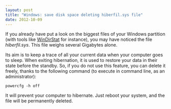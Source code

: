 ```yaml
---
layout: post
title: "Windows: save disk space deleting hiberfil.sys file"
date: 2012-10-09
---
```


If you already have put a look on the biggest files of your Windows partition (with tools like [WinDirStat](http://windirstat.info/) for instance), you may have noticed the file _hiberfil.sys_. This file weighs several Gigabytes alone.

Its aim is to keep a trace of all your current data when your computer goes to sleep. When exiting hibernation, it is used to restore your data in their state before the standby. So, if you do not use this feature, you can delete it freely, thanks to the following command (to execute in command line, as an administrator):

``` raw
powercfg -h off
```

It will prevent your computer to hibernate. Just reboot your system, and the file will be permanently deleted.
